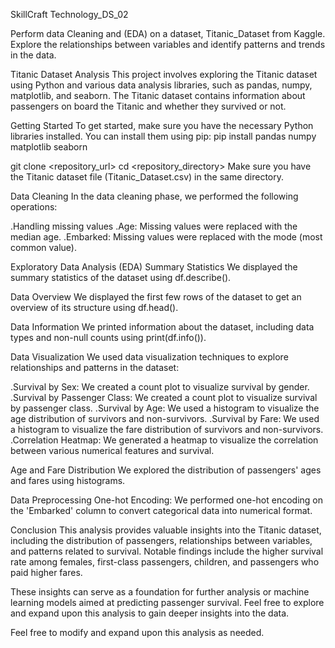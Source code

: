 SkillCraft Technology_DS_02

Perform data Cleaning and (EDA) on a dataset, Titanic_Dataset from Kaggle. Explore the relationships between variables and identify patterns and trends in the data.

Titanic Dataset Analysis
This project involves exploring the Titanic dataset using Python and various data analysis libraries, such as pandas, numpy, matplotlib, and seaborn. The Titanic dataset contains information about passengers on board the Titanic and whether they survived or not.

Getting Started
To get started, make sure you have the necessary Python libraries installed. You can install them using pip: pip install pandas numpy matplotlib seaborn

git clone <repository_url> cd <repository_directory> Make sure you have the Titanic dataset file (Titanic_Dataset.csv) in the same directory.

Data Cleaning
In the data cleaning phase, we performed the following operations:

.Handling missing values
.Age: Missing values were replaced with the median age.
.Embarked: Missing values were replaced with the mode (most common value).

Exploratory Data Analysis (EDA)
Summary Statistics
We displayed the summary statistics of the dataset using df.describe().

Data Overview
We displayed the first few rows of the dataset to get an overview of its structure using df.head().

Data Information
We printed information about the dataset, including data types and non-null counts using print(df.info()).

Data Visualization
We used data visualization techniques to explore relationships and patterns in the dataset:

.Survival by Sex: We created a count plot to visualize survival by gender.
.Survival by Passenger Class: We created a count plot to visualize survival by passenger class.
.Survival by Age: We used a histogram to visualize the age distribution of survivors and non-survivors.
.Survival by Fare: We used a histogram to visualize the fare distribution of survivors and non-survivors.
.Correlation Heatmap: We generated a heatmap to visualize the correlation between various numerical features and survival.

Age and Fare Distribution
We explored the distribution of passengers' ages and fares using histograms.

Data Preprocessing
One-hot Encoding: We performed one-hot encoding on the 'Embarked' column to convert categorical data into numerical format.

Conclusion
This analysis provides valuable insights into the Titanic dataset, including the distribution of passengers, relationships between variables, and patterns related to survival. Notable findings include the higher survival rate among females, first-class passengers, children, and passengers who paid higher fares.

These insights can serve as a foundation for further analysis or machine learning models aimed at predicting passenger survival. Feel free to explore and expand upon this analysis to gain deeper insights into the data.

Feel free to modify and expand upon this analysis as needed.
